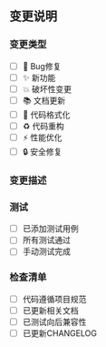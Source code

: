 ## 变更说明

### 变更类型
- [ ] 🐛 Bug修复
- [ ] ✨ 新功能
- [ ] 💥 破坏性变更
- [ ] 📚 文档更新
- [ ] 🎨 代码格式化
- [ ] ♻️ 代码重构
- [ ] ⚡ 性能优化
- [ ] 🔒 安全修复

### 变更描述


### 测试
- [ ] 已添加测试用例
- [ ] 所有测试通过
- [ ] 手动测试完成

### 检查清单
- [ ] 代码遵循项目规范
- [ ] 已更新相关文档
- [ ] 已测试向后兼容性
- [ ] 已更新CHANGELOG
